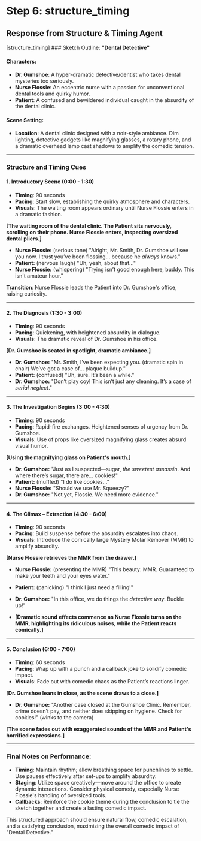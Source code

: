 # Step 6: structure_timing

## Response from Structure & Timing Agent

[structure_timing] ### Sketch Outline: **"Dental Detective"**

#### Characters:
- **Dr. Gumshoe**: A hyper-dramatic detective/dentist who takes dental mysteries too seriously.
- **Nurse Flossie**: An eccentric nurse with a passion for unconventional dental tools and quirky humor.
- **Patient**: A confused and bewildered individual caught in the absurdity of the dental clinic.

#### Scene Setting:
- **Location**: A dental clinic designed with a noir-style ambiance. Dim lighting, detective gadgets like magnifying glasses, a rotary phone, and a dramatic overhead lamp cast shadows to amplify the comedic tension.

---

### Structure and Timing Cues

#### **1. Introductory Scene (0:00 - 1:30)**
- **Timing**: 90 seconds
- **Pacing**: Start slow, establishing the quirky atmosphere and characters.
- **Visuals**: The waiting room appears ordinary until Nurse Flossie enters in a dramatic fashion.
  
**[The waiting room of the dental clinic. The Patient sits nervously, scrolling on their phone. Nurse Flossie enters, inspecting oversized dental pliers.]**

- **Nurse Flossie:** (serious tone) "Alright, Mr. Smith, Dr. Gumshoe will see you now. I trust you’ve been flossing... because he *always* knows."
- **Patient:** (nervous laugh) "Uh, yeah, about that…"
- **Nurse Flossie:** (whispering) "Trying isn’t good enough here, buddy. This isn't amateur hour."

**Transition**: Nurse Flossie leads the Patient into Dr. Gumshoe's office, raising curiosity.

---

#### **2. The Diagnosis (1:30 - 3:00)**
- **Timing**: 90 seconds
- **Pacing**: Quickening, with heightened absurdity in dialogue.
- **Visuals**: The dramatic reveal of Dr. Gumshoe in his office.

**[Dr. Gumshoe is seated in spotlight, dramatic ambiance.]**

- **Dr. Gumshoe:** "Mr. Smith, I’ve been expecting you. (dramatic spin in chair) We’ve got a case of... plaque buildup."
- **Patient:** (confused) "Uh, sure. It’s been a while."
- **Dr. Gumshoe:** "Don’t play coy! This isn’t just any cleaning. It’s a case of *serial neglect*."

---

#### **3. The Investigation Begins (3:00 - 4:30)**
- **Timing**: 90 seconds
- **Pacing**: Rapid-fire exchanges. Heightened senses of urgency from Dr. Gumshoe.
- **Visuals**: Use of props like oversized magnifying glass creates absurd visual humor.

**[Using the magnifying glass on Patient's mouth.]**

- **Dr. Gumshoe:** "Just as I suspected—sugar, *the sweetest assassin*. And where there’s sugar, there are... cookies!"
- **Patient:** (muffled) "I do like cookies..."
- **Nurse Flossie:** "Should we use Mr. Squeezy?"
- **Dr. Gumshoe:** "Not yet, Flossie. We need more evidence."

---

#### **4. The Climax – Extraction (4:30 - 6:00)**
- **Timing**: 90 seconds
- **Pacing**: Build suspense before the absurdity escalates into chaos.
- **Visuals**: Introduce the comically large Mystery Molar Remover (MMR) to amplify absurdity.

**[Nurse Flossie retrieves the MMR from the drawer.]**

- **Nurse Flossie:** (presenting the MMR) "This beauty: MMR. Guaranteed to make your teeth and your eyes water."
- **Patient:** (panicking) "I think I just need a filling!"
- **Dr. Gumshoe:** "In this office, we do things the *detective way*. Buckle up!"

- **[Dramatic sound effects commence as Nurse Flossie turns on the MMR, highlighting its ridiculous noises, while the Patient reacts comically.]**

---

#### **5. Conclusion (6:00 - 7:00)**
- **Timing**: 60 seconds
- **Pacing**: Wrap up with a punch and a callback joke to solidify comedic impact.
- **Visuals**: Fade out with comedic chaos as the Patient’s reactions linger.

**[Dr. Gumshoe leans in close, as the scene draws to a close.]**

- **Dr. Gumshoe:** "Another case closed at the Gumshoe Clinic. Remember, crime doesn’t pay, and neither does skipping on hygiene. Check for cookies!" (winks to the camera)
  
**[The scene fades out with exaggerated sounds of the MMR and Patient's horrified expressions.]**

---

### Final Notes on Performance:
- **Timing**: Maintain rhythm; allow breathing space for punchlines to settle. Use pauses effectively after set-ups to amplify absurdity.
- **Staging**: Utilize space creatively—move around the office to create dynamic interactions. Consider physical comedy, especially Nurse Flossie's handling of oversized tools.
- **Callbacks**: Reinforce the cookie theme during the conclusion to tie the sketch together and create a lasting comedic impact.

This structured approach should ensure natural flow, comedic escalation, and a satisfying conclusion, maximizing the overall comedic impact of "Dental Detective."

